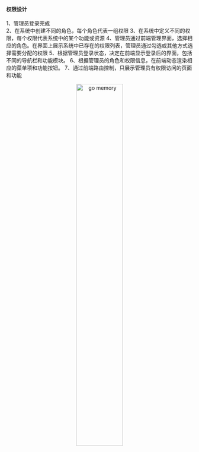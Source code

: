 
#### 权限设计
1、管理员登录完成<br/>
2、在系统中创建不同的角色，每个角色代表一组权限
3、在系统中定义不同的权限，每个权限代表系统中的某个功能或资源
4、管理员通过前端管理界面，选择相应的角色。在界面上展示系统中已存在的权限列表，管理员通过勾选或其他方式选择需要分配的权限
5、根据管理员登录状态，决定在前端显示登录后的界面，包括不同的导航栏和功能模块。
6、根据管理员的角色和权限信息，在前端动态渲染相应的菜单项和功能按钮。
7、通过前端路由控制，只展示管理员有权限访问的页面和功能
<div align="center"><img src="images/task_article.jpg" style="width:50%;height:50%;" alt="go memory"></div>
